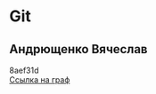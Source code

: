 # Git 
## Андрющенко Вячеслав  
8aef31d  
[Ссылка на граф](https://github.com/Vyachsheslav/dz_git/network)  
